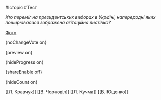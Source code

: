 #Історія #Тест

*Хто переміг на президентських виборах в Україні, напередодні яких поширювалася зображена агітаційна листівка?*

[Фото](https://zno.osvita.ua//doc/images/znotest/70/7013/41_6.jpg)

{noChangeVote on}

{preview on}

{hideProgress on}

{shareEnable off}

{hideCount on}

[[Л. Кравчук]]
[[В. Чорновіл]]
[[Л. Кучма]]
[[В. Ющенко]]
